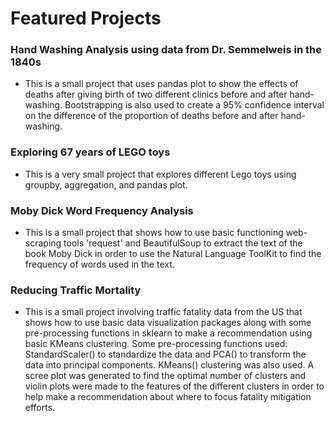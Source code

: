 # Featured Projects  
  
### Hand Washing Analysis using data from Dr. Semmelweis in the 1840s  
  - This is a small project that uses pandas plot to show the effects of deaths after giving birth of two different clinics before and after hand-washing. Bootstrapping is also used to create a 95% confidence interval on the difference of the proportion of deaths before and after hand-washing.  
  
### Exploring 67 years of LEGO toys    
  - This is a very small project that explores different Lego toys using groupby, aggregation, and pandas plot.  
  
### Moby Dick Word Frequency Analysis  
  - This is a small project that shows how to use basic functioning web-scraping tools 'request' and BeautifulSoup to extract the text of the book Moby Dick in order to use the Natural Language ToolKit to find the frequency of words used in the text.  
  
### Reducing Traffic Mortality  
  - This is a small project involving traffic fatality data from the US that shows how to use basic data visualization packages along with some pre-processing functions in sklearn to make a recommendation using basic KMeans clustering. Some pre-processing functions used: StandardScaler() to standardize the data and PCA() to transform the data into principal components. KMeans() clustering was also used. A scree plot was generated to find the optimal number of clusters and violin plots were made to the features of the different clusters in order to help make a recommendation about where to focus fatality mitigation efforts.

